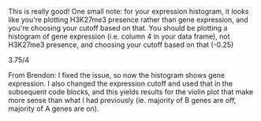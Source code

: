 This is really good! One small note: for your expression histogram, it looks like you're plotting H3K27me3 presence rather than gene expression, and you're choosing your cutoff based on that. You should be plotting a histogram of gene expression (i.e. column 4 in your data frame), not H3K27me3 presence, and choosing your cutoff based on that (-0.25)

3.75/4



From Brendon: I fixed the issue, so now the histogram shows gene expression. I also changed the expression cutoff and used that in the subsequent code blocks, and this yields results for the violin plot that make more sense than what I had previously (ie. majority of B genes are off, majority of A genes are on).